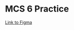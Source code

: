 # MCS 6 Practice

[Link to Figma](https://www.figma.com/design/nHnQAuAruUuWQ2LsSjO6YR/Britlex-Language-School?node-id=580-2&t=PTiahg54CChgRoEW-1)
